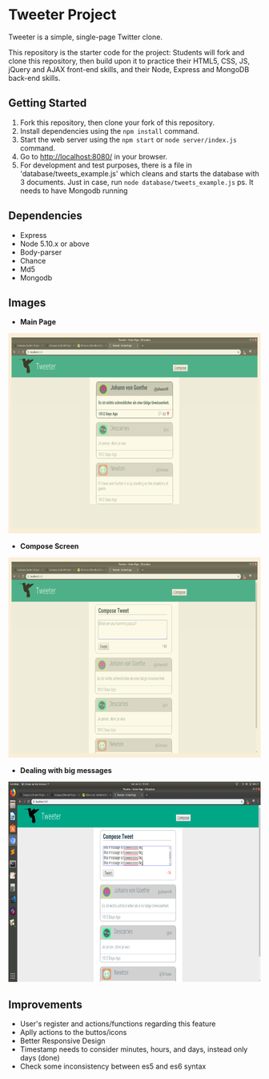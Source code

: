 # Tweeter Project

Tweeter is a simple, single-page Twitter clone.

This repository is the starter code for the project: Students will fork and clone this repository, then build upon it to practice their HTML5, CSS, JS, jQuery and AJAX front-end skills, and their Node, Express and MongoDB back-end skills.



## Getting Started

1. Fork this repository, then clone your fork of this repository.
2. Install dependencies using the `npm install` command.
3. Start the web server using the `npm start` or `node server/index.js` command.
4. Go to <http://localhost:8080/> in your browser.
5. For development and test purposes, there is a file in 'database/tweets_example.js' which cleans and starts the database with 3 documents. Just in case, run `node database/tweets_example.js`
ps. It needs to have Mongodb running



## Dependencies

- Express
- Node 5.10.x or above
- Body-parser
- Chance
- Md5
- Mongodb



## Images
* **Main Page** 

<img src="docs/main.png" width="600" height="400"/>


* **Compose Screen**

<img src="docs/compose.png" width="600" height="400"/>


* **Dealing with big messages**

<img src="docs/big-message.png" width="600" height="400"/>



## Improvements
- User's register and actions/functions regarding this feature
- Aplly actions to the buttos/icons
- Better Responsive Design
- Timestamp needs to consider minutes, hours, and days, instead only days (done)
- Check some inconsistency between es5 and es6 syntax
 
